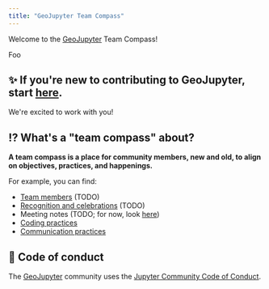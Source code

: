 ```yaml
---
title: "GeoJupyter Team Compass"
---
```


Welcome to the [GeoJupyter](https://geojupyter.org) Team Compass!

Foo


## ✨ If you're new to contributing to GeoJupyter, start [here](contributing/01-new.md).

We're excited to work with you!


## ⁉️ What's a "team compass" about?

**A team compass is a place for community members, new and old, to align on objectives,
practices, and happenings.**

For example, you can find:

* [Team members](team/index.md) (TODO)
* [Recognition and celebrations](team/recognition.md) (TODO)
* Meeting notes (TODO; for now, look
  [here](https://geojupyter.org/blog/#category=Meeting%20notes))
* [Coding practices](policies/coding.md)
* [Communication practices](policies/communication.md)


## 📑 Code of conduct

The [GeoJupyter](https://geojupyter.org) community uses the
[Jupyter Community Code of Conduct](https://github.com/jupyter/governance/blob/main/conduct/code_of_conduct.md).
